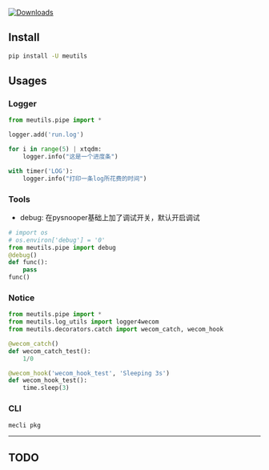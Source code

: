 [![Downloads](http://pepy.tech/badge/meutils)](http://pepy.tech/project/meutils)

## Install
```bash
pip install -U meutils
```

## Usages

### Logger
```python
from meutils.pipe import *

logger.add('run.log')

for i in range(5) | xtqdm:
    logger.info("这是一个进度条")

with timer('LOG'):
    logger.info("打印一条log所花费的时间")

```

### Tools
- debug: 在pysnooper基础上加了调试开关，默认开启调试
```python
# import os
# os.environ['debug'] = '0'
from meutils.pipe import debug
@debug()
def func():
    pass
func()
```

### Notice
```python
from meutils.pipe import *
from meutils.log_utils import logger4wecom
from meutils.decorators.catch import wecom_catch, wecom_hook

@wecom_catch()
def wecom_catch_test():
    1/0

@wecom_hook('wecom_hook_test', 'Sleeping 3s')
def wecom_hook_test():
    time.sleep(3)

```
### CLI
```bash
mecli pkg
```

---
## TODO


